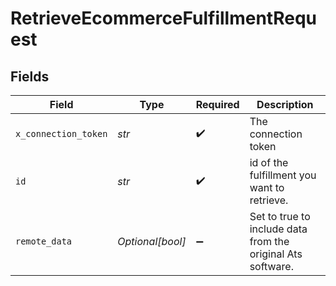 # RetrieveEcommerceFulfillmentRequest


## Fields

| Field                                                       | Type                                                        | Required                                                    | Description                                                 |
| ----------------------------------------------------------- | ----------------------------------------------------------- | ----------------------------------------------------------- | ----------------------------------------------------------- |
| `x_connection_token`                                        | *str*                                                       | :heavy_check_mark:                                          | The connection token                                        |
| `id`                                                        | *str*                                                       | :heavy_check_mark:                                          | id of the fulfillment you want to retrieve.                 |
| `remote_data`                                               | *Optional[bool]*                                            | :heavy_minus_sign:                                          | Set to true to include data from the original Ats software. |